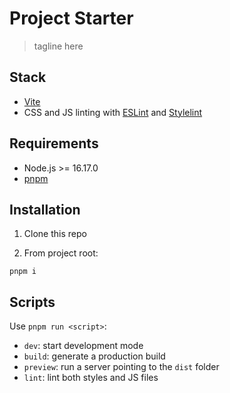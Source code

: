 # Project Starter 

> tagline here

## Stack

- [Vite](https://vitejs.dev/)
- CSS and JS linting with [ESLint](http://eslint.org/) and [Stylelint](https://stylelint.io/)


## Requirements

- Node.js >= 16.17.0
- [pnpm](https://pnpm.io/)

## Installation

1. Clone this repo

2. From project root:

```
pnpm i
```

## Scripts

Use `pnpm run <script>`:

- `dev`: start development mode
- `build`: generate a production build
- `preview`: run a server pointing to the `dist` folder
- `lint`: lint both styles and JS files
